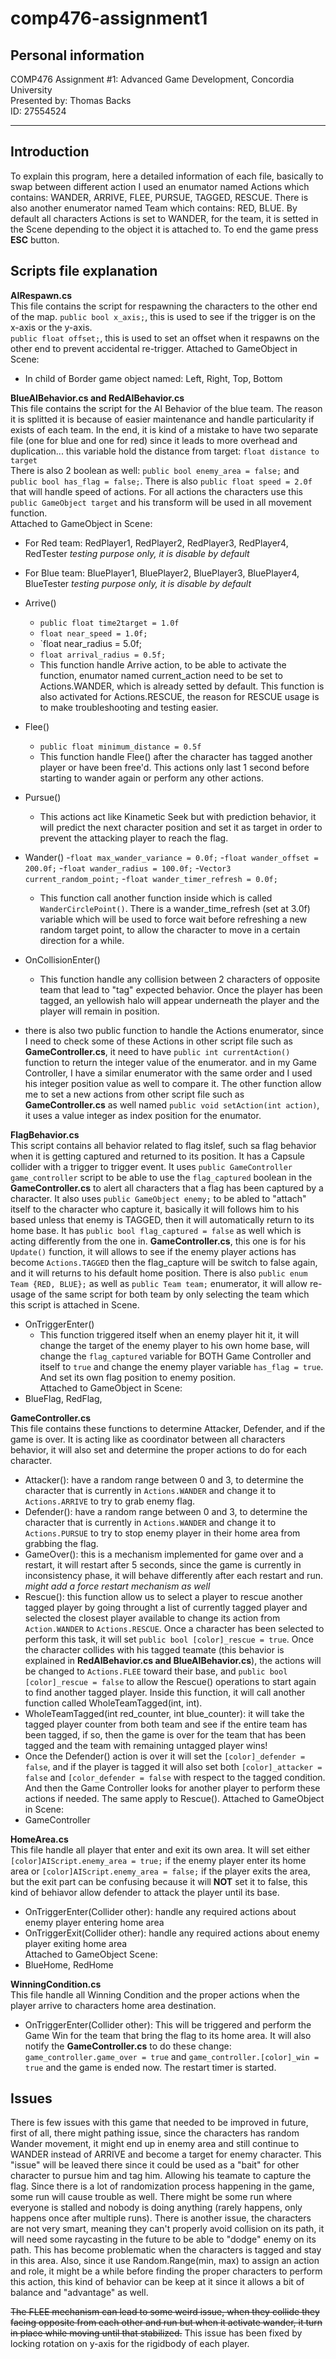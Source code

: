 # comp476-assignment1
## Personal information    
COMP476 Assignment #1: Advanced Game Development, Concordia University    
Presented by: Thomas Backs    
ID: 27554524    
***
## Introduction    
To explain this program, here a detailed information of each file, basically to swap between different action I used an enumator named Actions which contains: WANDER, ARRIVE, FLEE, PURSUE, TAGGED, RESCUE. There is also another enumerator named Team which contains: RED, BLUE. By default all characters Actions is set to WANDER, for the team, it is setted in the Scene depending to the object it is attached to. To end the game press __ESC__ button.    

## Scripts file explanation    

**AIRespawn.cs**    
This file contains the script for respawning the characters to the other end of the map.
    `public bool x_axis;`, this is used to see if the trigger is on the x-axis or the y-axis.    
    `public float offset;`, this is used to set an offset when it respawns on the other end to prevent accidental re-trigger.
Attached to GameObject in Scene:
- In child of Border game object named: Left, Right, Top, Bottom    

**BlueAIBehavior.cs and RedAIBehavior.cs**    
This file contains the script for the AI Behavior of the blue team. The reason it is splitted it is because of easier maintenance and handle particularity if exists of each team. In the end, it is kind of a mistake to have two separate file (one for blue and one for red) since it leads to more overhead and duplication... this variable hold the distance from target: `float distance to target`  
There is also 2 boolean as well: `public bool enemy_area = false;` and `public bool has_flag = false;`. There is also `public float speed = 2.0f` that will handle speed of actions. For all actions the characters use this `public GameObject target` and his transform will be used in all movement function.    
Attached to GameObject in Scene:
- For Red team: RedPlayer1, RedPlayer2, RedPlayer3, RedPlayer4, RedTester *testing purpose only, it is disable by default*    
- For Blue team: BluePlayer1, BluePlayer2, BluePlayer3, BluePlayer4, BlueTester *testing purpose only, it is disable by default*

- Arrive()
  - `public float time2target = 1.0f`
  - `float near_speed = 1.0f;`
  - `float near_radius = 5.0f;
  - `float arrival_radius = 0.5f;`
  - This function handle Arrive action, to be able to activate the function, enumator named current_action need to be set to Actions.WANDER, which is already setted by default. This function is also activated for Actions.RESCUE, the reason for RESCUE usage is to make troubleshooting and testing easier.   

- Flee()
  - `public float minimum_distance = 0.5f`
  - This function handle Flee() after the character has tagged another player or have been free'd. This actions only last 1 second before starting to wander again or perform any other actions.    
  
- Pursue()
  - This actions act like Kinametic Seek but with prediction behavior, it will predict the next character position and set it as target in order to prevent the attacking player to reach the flag.    

- Wander()
  -`float max_wander_variance = 0.0f;`
  -`float wander_offset =  200.0f;`
  -`float wander_radius = 100.0f;`
  -`Vector3 current_random_point;`
  -`float wander_timer_refresh = 0.0f;`
  - This function call another function inside which is called `WanderCirclePoint()`. There is a wander_time_refresh (set at 3.0f) variable which will be used to force wait before refreshing a new random target point, to allow the character to move in a certain direction for a while.    
  
- OnCollisionEnter()
  - This function handle any collision between 2 characters of opposite team that lead to "tag" expected behavior. Once the player has been tagged, an yellowish halo will appear underneath the player and the player will remain in position.    

- there is also two public function to handle the Actions enumerator, since I need to check some of these Actions in other script file such as **GameController.cs**, it need to have `public int currentAction()` function to return the integer value of the enumerator. and in my Game Controller, I have a similar enumerator with the same order and I used his integer position value as well to compare it. The other function allow me to set a new actions from other script file such as **GameController.cs** as well named `public void setAction(int action)`, it uses a value integer as index position for the enumator.

**FlagBehavior.cs**    
This script contains all behavior related to flag itslef, such sa flag behavior when it is getting captured and returned to its position. It has a Capsule collider with a trigger to trigger event. It uses `public GameController game_controller` script to be able to use the `flag_captured` boolean in the **GameController.cs** to alert all characters that a flag has been captured by a character. It also uses `public GameObject enemy;` to be abled to "attach" itself to the character who capture it, basically it will follows him to his based unless that enemy is TAGGED, then it will automatically return to its home base. It has `public bool flag_captured = false` as well which is acting differently from the one in. **GameController.cs**, this one is for his `Update()` function, it will allows to see if the enemy player actions has become `Actions.TAGGED` then the flag_capture will be switch to false again, and it will returns to his default home position. There is also `public enum Team {RED, BLUE};` as well as `public Team team;` enumerator, it will allow re-usage of the same script for both team by only selecting the team which this script is attached in Scene.    

- OnTriggerEnter()
  - This function triggered itself when an enemy player hit it, it will change the target of the enemy player to his own home base, will change the `flag_captured` variable for BOTH Game Controller and itself to `true` and change the enemy player variable `has_flag = true`. And set its own flag position to enemy position.    
Attached to GameObject in Scene:
- BlueFlag, RedFlag,
  
**GameController.cs**    
This file contains these functions to determine Attacker, Defender, and if the game is over. It is acting like as coordinator between all characters behavior, it will also set and determine the proper actions to do for each character.      
- Attacker(): have a random range between 0 and 3, to determine the character that is currently in `Actions.WANDER` and change it to `Actions.ARRIVE` to try to grab enemy flag.
- Defender(): have a random range between 0 and 3, to determine the character that is currently in `Actions.WANDER` and change it to `Actions.PURSUE` to try to stop enemy player in their home area from grabbing the flag.
- GameOver(): this is a mechanism implemented for game over and a restart, it will restart after 5 seconds, since the game is currently in inconsistency phase, it will behave differently after each restart and run. *might add a force restart mechanism as well*
- Rescue(): this function allow us to select a player to rescue another tagged player by going throught a list of currently tagged player and selected the closest player available to change its action from `Action.WANDER` to `Actions.RESCUE`. Once a character has been selected to perform this task, it will set `public bool [color]_rescue = true`. Once the character collides with his tagged teamate (this behavior is explained in **RedAIBehavior.cs and BlueAIBehavior.cs**), the actions will be changed to `Actions.FLEE` toward their base, and `public bool [color]_rescue = false` to allow the Rescue() operations to start again to find another tagged player. Inside this function, it will call another function called WholeTeamTagged(int, int).    
- WholeTeamTagged(int red_counter, int blue_counter): it will take the tagged player counter from both team and see if the entire team has been tagged, if so, then the game is over for the team that has been tagged and the team with remaining untagged player wins!
- Once the Defender() action is over it will set the `[color]_defender = false`, and if the player is tagged it will also set both `[color]_attacker = false` and `[color_defender = false` with respect to the tagged condition. And then the Game Controller looks for another player to perform these actions if needed. The same apply to Rescue().
Attached to GameObject in Scene:
- GameController  

**HomeArea.cs**    
This file handle all player that enter and exit its own area. It will set either `[color]AIScript.enemy_area = true;` if the enemy player enter its home area or `[color]AIScript.enemy_area = false;` if the player exits the area, but the exit part can be confusing because it will __NOT__ set it to false, this kind of behiavor allow defender to attack the player until its base.
- OnTriggerEnter(Collider other): handle any required actions about enemy player entering home area
- OnTriggerExit(Collider other): handle any required actions about enemy player exiting home area    
Attached to GameObject Scene:
- BlueHome, RedHome    

**WinningCondition.cs**    
This file handle all Winning Condition and the proper actions when the player arrive to characters home area destination.
- OnTriggerEnter(Collider other): This will be triggered and perform the Game Win for the team that bring the flag to its home area. It will also notify the **GameController.cs** to do these change: `game_controller.game_over = true` and `game_controller.[color]_win = true` and the game is ended now. The restart timer is started.

## Issues    
There is few issues with this game that needed to be improved in future, first of all, there might pathing issue, since the characters has random Wander movement, it might end up in enemy area and still continue to WANDER instead of ARRIVE and become a target for enemy character. This "issue" will be leaved there since it could be used as a "bait" for other character to pursue him and tag him. Allowing his teamate to capture the flag. Since there is a lot of randomization process happening in the game, some run will cause trouble as well. There might be some run where everyone is stalled and nobody is doing anything (rarely happens, only happens once after multiple runs). There is another issue, the characters are not very smart, meaning they can't properly avoid collision on its path, it will need some raycasting in the future to be able to "dodge" enemy on its path. This has become problematic when the characters is tagged and stay in this area. Also, since it use Random.Range(min, max) to assign an action and role, it might be a while before finding the proper characters to perform this action, this kind of behavior can be keep at it since it allows a bit of balance and "advantage" as well.    

~~The FLEE mechanism can lead to some weird issue, when they collide they facing opposite from each other and run but when it activate wander, it turn in place while moving until that stabilized.~~ This issue has been fixed by locking rotation on y-axis for the rigidbody of each player.

